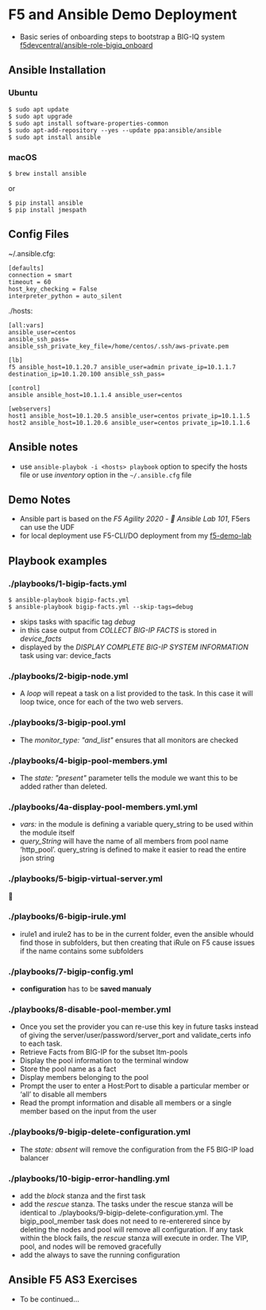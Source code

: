 # F5 and Ansible Demo Deployment

* Basic series of onboarding steps to bootstrap a BIG-IQ system [f5devcentral/ansible-role-bigiq_onboard](f5devcentral/ansible-role-bigiq_onboard)

## Ansible Installation

### Ubuntu

```shell
$ sudo apt update
$ sudo apt upgrade
$ sudo apt install software-properties-common
$ sudo apt-add-repository --yes --update ppa:ansible/ansible
$ sudo apt install ansible
```
### macOS
```shell
$ brew install ansible
```
or
```shell
$ pip install ansible
$ pip install jmespath
```

## Config Files
~/.ansible.cfg:
```
[defaults]
connection = smart
timeout = 60
host_key_checking = False
interpreter_python = auto_silent
```

./hosts:
```
[all:vars]
ansible_user=centos
ansible_ssh_pass=
ansible_ssh_private_key_file=/home/centos/.ssh/aws-private.pem

[lb]
f5 ansible_host=10.1.20.7 ansible_user=admin private_ip=10.1.1.7 destination_ip=10.1.20.100 ansible_ssh_pass=

[control]
ansible ansible_host=10.1.1.4 ansible_user=centos

[webservers]
host1 ansible_host=10.1.20.5 ansible_user=centos private_ip=10.1.1.5
host2 ansible_host=10.1.20.6 ansible_user=centos private_ip=10.1.1.6
```

## Ansible notes

* use `ansible-playbok -i <hosts> playbook` option to specify the hosts file or use _inventory_ option in the `~/.ansible.cfg` file

## Demo Notes
- Ansible part is based on the *F5 Agility 2020 - 🦅 Ansible Lab 101*, F5ers can use the UDF
- for local deployment use F5-CLI/DO deployment from my [f5-demo-lab](https://github.com/erkac/f5-demo-lab)

## Playbook examples

### ./playbooks/1-bigip-facts.yml
```shell
$ ansible-playbook bigip-facts.yml
$ ansible-playbook bigip-facts.yml --skip-tags=debug
```
- skips tasks with spacific tag _debug_
- in this case output from _COLLECT BIG-IP FACTS_ is stored in _device_facts_
- displayed by the _DISPLAY COMPLETE BIG-IP SYSTEM INFORMATION_ task using var: device_facts

### ./playbooks/2-bigip-node.yml
- A _loop_ will repeat a task on a list provided to the task. In this case it will loop twice, once for each of the two web servers.

### ./playbooks/3-bigip-pool.yml
- The _monitor_type: "and_list"_ ensures that all monitors are checked

### ./playbooks/4-bigip-pool-members.yml
- The _state: "present"_ parameter tells the module we want this to be added rather than deleted.

### ./playbooks/4a-display-pool-members.yml.yml
- _vars:_ in the module is defining a variable query_string to be used within the module itself
- _query_String_ will have the name of all members from pool name ‘http_pool’. query_string is defined to make it easier to read the entire json string

### ./playbooks/5-bigip-virtual-server.yml
🥳

### ./playbooks/6-bigip-irule.yml
- irule1 and irule2 has to be in the current folder, even the ansible whould find those in subfolders, but then creating that iRule on F5 cause issues if the name contains some subfolders

### ./playbooks/7-bigip-config.yml
- **configuration** has to be **saved manualy**

### ./playbooks/8-disable-pool-member.yml
- Once you set the provider you can re-use this key in future tasks instead of giving the server/user/password/server_port and validate_certs info to each task.
- Retrieve Facts from BIG-IP for the subset ltm-pools
- Display the pool information to the terminal window
- Store the pool name as a fact
- Display members belonging to the pool
- Prompt the user to enter a Host:Port to disable a particular member or ‘all’ to disable all members
- Read the prompt information and disable all members or a single member based on the input from the user

### ./playbooks/9-bigip-delete-configuration.yml
- The _state: absent_ will remove the configuration from the F5 BIG-IP load balancer

### ./playbooks/10-bigip-error-handling.yml
- add the _block_ stanza and the first task
- add the _rescue_ stanza. The tasks under the rescue stanza will be identical to ./playbooks/9-bigip-delete-configuration.yml. The bigip_pool_member task does not need to re-enterered since by deleting the nodes and pool will remove all configuration. If any task within the block fails, the _rescue_ stanza will execute in order. The VIP, pool, and nodes will be removed gracefully
- add the always to save the running configuration


## Ansible F5 AS3 Exercises
- To be continued...

